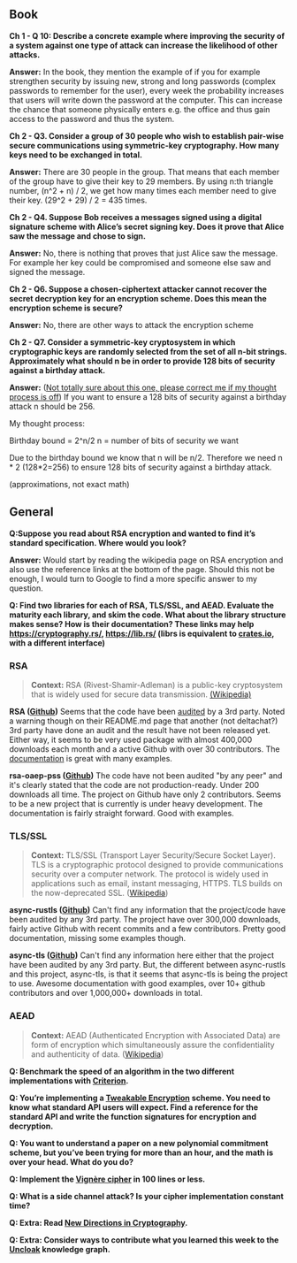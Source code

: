 ## Book

**Ch 1 - Q 10: Describe a concrete example where improving the security of a system against one type of attack can increase the likelihood of other attacks.**

**Answer:** In the book, they mention the example of if you for example strengthen security by issuing new, strong and long passwords (complex passwords to remember for the user), every week the probability increases that users will write down the password at the computer. This can increase the chance that someone physically enters e.g. the office and thus gain access to the password and thus the system.

**Ch 2 - Q3. Consider a group of 30 people who wish to establish pair-wise secure communications using symmetric-key cryptography. How many keys need to be exchanged in total.**

**Answer:** There are 30 people in the group. That means that each member of the group have to give their key to 29 members. By using n:th triangle number, (n^2 + n) / 2, we get how many times each member need to give their key. (29^2 + 29) / 2 = 435 times.

**Ch 2 - Q4. Suppose Bob receives a messages signed using a digital signature scheme with Alice’s secret signing key. Does it prove that Alice saw the message and chose to sign.**

**Answer:** No, there is nothing that proves that just Alice saw the message. For example her key could be compromised and someone else saw and signed the message.

**Ch 2 - Q6. Suppose a chosen-ciphertext attacker cannot recover the secret decryption key for an encryption scheme. Does this mean the encryption scheme is secure?**

**Answer:** No, there are other ways to attack the encryption scheme

**Ch 2 - Q7. Consider a symmetric-key cryptosystem in which cryptographic keys are randomly selected from the set of all n-bit strings. Approximately what should n be in order to provide 128 bits of security against a birthday attack.**

**Answer:** (<u>Not totally sure about this one, please correct me if my thought process is off</u>) If you want to  ensure a 128 bits of security against a birthday attack n should be 256.

My thought process:

Birthday bound = 2^n/2
n = number of bits of security we want

Due to the birthday bound we know that n will be n/2. Therefore we need n * 2 (128*2=256) to ensure 128 bits of security against a birthday attack.

(approximations, not exact math)

## General

**Q:Suppose you read about RSA encryption and wanted to find it’s standard specification. Where would you look?**

**Answer:** Would start by reading the wikipedia page on RSA encryption and also use the reference links at the bottom of the page. Should this not be enough, I would turn to Google to find a more specific answer to my question.

**Q: Find two libraries for each of RSA, TLS/SSL, and AEAD. Evaluate the maturity each library, and skim the code. What about the library structure makes sense? How is their documentation? These links may help https://cryptography.rs/, https://lib.rs/ (librs is equivalent to [crates.io](http://crates.io/), with a different interface)**

### RSA

> **Context:** RSA (Rivest-Shamir-Adleman) is a public-key cryptosystem that is widely used for secure data transmission. [(Wikipedia)](https://en.wikipedia.org/wiki/RSA_%28cryptosystem%29 "https://en.wikipedia.org/wiki/RSA_(cryptosystem)")

**RSA ([Github](https://github.com/RustCrypto/RSA))**
Seems that the code have been [audited](https://delta.chat/assets/1907-otf-deltachat-rpgp-rustrsa-gb-reportv1.pdf) by a 3rd party. Noted a warning though on their README.md page that another (not deltachat?) 3rd party have done an audit and the result have not been released yet. Either way, it seems to be very used package with almost 400,000 downloads each month and a active Github with over 30 contributors. The [documentation](https://docs.rs/rsa/0.7.2/rsa/) is great with many examples.

**rsa-oaep-pss ([Github](https://github.com/Hakhenaton/rsa-oaep-pss))**
The code have not been audited "by any peer" and it's clearly stated that the code are not production-ready. Under 200 downloads all time. The project on Github have only 2 contributors. Seems to be a new project that is currently is under heavy development. The documentation is fairly straight forward. Good with examples.  

### TLS/SSL

> **Context:** TLS/SSL (Transport Layer Security/Secure Socket Layer). TLS is a cryptographic protocol designed to provide communications security over a computer network. The protocol is widely used in applications such as email, instant messaging, HTTPS. TLS builds on the now-deprecated SSL. ([Wikipedia](https://en.wikipedia.org/wiki/Transport_Layer_Security))

**async-rustls ([Github](https://github.com/smol-rs/async-rustls))**
Can't find any information that the project/code have been audited by any 3rd party. The project have over 300,000 downloads, fairly active Github with recent commits and a few contributors. Pretty good documentation, missing some examples though.

**async-tls ([Github](https://github.com/async-rs/async-tls))**
Can't find any information here either that the project have been audited by any 3rd party. But, the different between async-rustls and this project, async-tls, is that it seems that async-tls is being the project to use. Awesome documentation with good examples, over 10+ github contributors and over 1,000,000+ downloads in total.   

### AEAD

> **Context:** AEAD (Authenticated Encryption with Associated Data) are form of encryption which simultaneously assure the confidentiality and authenticity of data. ([Wikipedia](https://en.wikipedia.org/wiki/Authenticated_encryption))



**Q: Benchmark the speed of an algorithm in the two different implementations with [Criterion](https://lib.rs/crates/criterion).**

**Q: You’re implementing a [Tweakable Encryption](https://en.wikipedia.org/wiki/Disk_encryption_theory) scheme. You need to know what standard API users will expect. Find a reference for the standard API and write the function signatures for encryption and decryption.**

**Q: You want to understand a paper on a new polynomial commitment scheme, but you’ve been trying for more than an hour, and the math is over your head. What do you do?**

**Q: Implement the [Vignère cipher](https://en.wikipedia.org/wiki/Vigen%C3%A8re_cipher) in 100 lines or less.**

**Q: What is a side channel attack? Is your cipher implementation constant time?**

**Q: Extra: Read [New Directions in Cryptography](https://ieeexplore.ieee.org/document/1055638).**

**Q: Extra: Consider ways to contribute what you learned this week to the [Uncloak](https://uncloak.org/) knowledge graph.**
